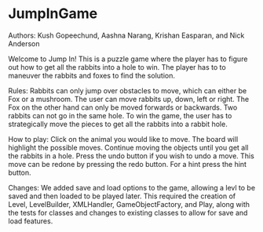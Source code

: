 # JumpInGame

Authors: Kush Gopeechund, Aashna Narang, Krishan Easparan, and Nick Anderson

Welcome to Jump In! This is a puzzle game where the player
has to figure out how to get all the rabbits into a hole to win. The player 
has to to maneuver the rabbits and foxes to find the solution.


Rules: 
Rabbits can only jump over obstacles to move, which can either be Fox or a mushroom.
The user can move rabbits up, down, left or right. The Fox on the other hand
can only be moved forwards or backwards. Two rabbits can not go in the same hole.
To win the game, the user has to strategically move the pieces to get all the rabbits
into a rabbit hole.


How to play:
Click on the animal you would like to move. The board will highlight the possible moves.
Continue moving the objects until you get all the rabbits in a hole. Press the undo button
if you wish to undo a move. This move can be redone by pressing the redo button. For a hint 
press the hint button.


Changes:
We added save and load options to the game, allowing a levl to be saved and then loaded to be played later. 
This required the creation of Level, LevelBuilder, XMLHandler, GameObjectFactory, and Play, along 
with the tests for classes and changes to existing classes to allow for save and load features.
